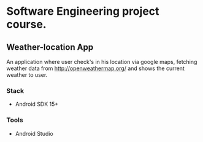 # Software Engineering project course.

## Weather-location App
An application where user check's in his location via google maps, fetching weather data from
http://openweathermap.org/ and shows the current weather to user.



### Stack
- Android SDK 15+


### Tools
- Android Studio
